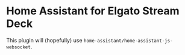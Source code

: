 # Home Assistant for Elgato Stream Deck

This plugin will (hopefully) use `home-assistant/home-assistant-js-websocket`.